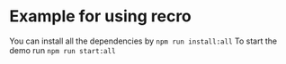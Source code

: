 # Example for using recro

You can install all the dependencies by `npm run install:all`
To start the demo run `npm run start:all`

